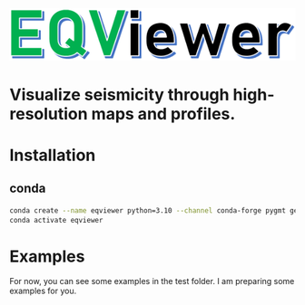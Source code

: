 ![seismonitor](docs/figures/EQViewer.PNG)     
# Visualize seismicity through high-resolution maps and profiles.



# Installation

## conda
```bash
conda create --name eqviewer python=3.10 --channel conda-forge pygmt geopandas obspy
conda activate eqviewer
```


# Examples

For now, you can see some examples in the test folder. I am preparing some examples for you.
